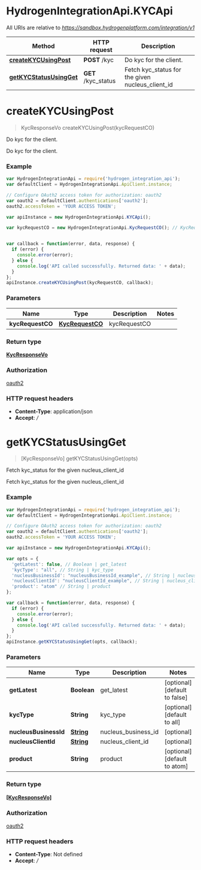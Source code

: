 # HydrogenIntegrationApi.KYCApi

All URIs are relative to *https://sandbox.hydrogenplatform.com/integration/v1*

Method | HTTP request | Description
------------- | ------------- | -------------
[**createKYCUsingPost**](KYCApi.md#createKYCUsingPost) | **POST** /kyc | Do kyc for the client.
[**getKYCStatusUsingGet**](KYCApi.md#getKYCStatusUsingGet) | **GET** /kyc_status | Fetch kyc_status for the given nucleus_client_id


<a name="createKYCUsingPost"></a>
# **createKYCUsingPost**
> KycResponseVo createKYCUsingPost(kycRequestCO)

Do kyc for the client.

Do kyc for the client.

### Example
```javascript
var HydrogenIntegrationApi = require('hydrogen_integration_api');
var defaultClient = HydrogenIntegrationApi.ApiClient.instance;

// Configure OAuth2 access token for authorization: oauth2
var oauth2 = defaultClient.authentications['oauth2'];
oauth2.accessToken = 'YOUR ACCESS TOKEN';

var apiInstance = new HydrogenIntegrationApi.KYCApi();

var kycRequestCO = new HydrogenIntegrationApi.KycRequestCO(); // KycRequestCO | kycRequestCO


var callback = function(error, data, response) {
  if (error) {
    console.error(error);
  } else {
    console.log('API called successfully. Returned data: ' + data);
  }
};
apiInstance.createKYCUsingPost(kycRequestCO, callback);
```

### Parameters

Name | Type | Description  | Notes
------------- | ------------- | ------------- | -------------
 **kycRequestCO** | [**KycRequestCO**](KycRequestCO.md)| kycRequestCO | 

### Return type

[**KycResponseVo**](KycResponseVo.md)

### Authorization

[oauth2](../README.md#oauth2)

### HTTP request headers

 - **Content-Type**: application/json
 - **Accept**: */*

<a name="getKYCStatusUsingGet"></a>
# **getKYCStatusUsingGet**
> [KycResponseVo] getKYCStatusUsingGet(opts)

Fetch kyc_status for the given nucleus_client_id

Fetch kyc_status for the given nucleus_client_id

### Example
```javascript
var HydrogenIntegrationApi = require('hydrogen_integration_api');
var defaultClient = HydrogenIntegrationApi.ApiClient.instance;

// Configure OAuth2 access token for authorization: oauth2
var oauth2 = defaultClient.authentications['oauth2'];
oauth2.accessToken = 'YOUR ACCESS TOKEN';

var apiInstance = new HydrogenIntegrationApi.KYCApi();

var opts = { 
  'getLatest': false, // Boolean | get_latest
  'kycType': "all", // String | kyc_type
  'nucleusBusinessId': "nucleusBusinessId_example", // String | nucleus_business_id
  'nucleusClientId': "nucleusClientId_example", // String | nucleus_client_id
  'product': "atom" // String | product
};

var callback = function(error, data, response) {
  if (error) {
    console.error(error);
  } else {
    console.log('API called successfully. Returned data: ' + data);
  }
};
apiInstance.getKYCStatusUsingGet(opts, callback);
```

### Parameters

Name | Type | Description  | Notes
------------- | ------------- | ------------- | -------------
 **getLatest** | **Boolean**| get_latest | [optional] [default to false]
 **kycType** | **String**| kyc_type | [optional] [default to all]
 **nucleusBusinessId** | [**String**](.md)| nucleus_business_id | [optional] 
 **nucleusClientId** | [**String**](.md)| nucleus_client_id | [optional] 
 **product** | **String**| product | [optional] [default to atom]

### Return type

[**[KycResponseVo]**](KycResponseVo.md)

### Authorization

[oauth2](../README.md#oauth2)

### HTTP request headers

 - **Content-Type**: Not defined
 - **Accept**: */*

